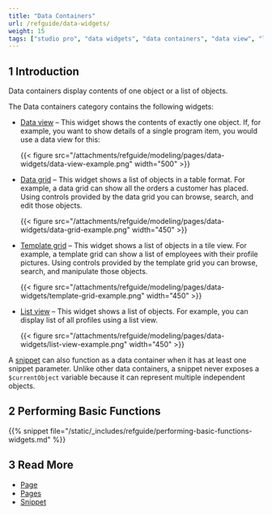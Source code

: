 ```yaml
---
title: "Data Containers"
url: /refguide/data-widgets/
weight: 15
tags: ["studio pro", "data widgets", "data containers", "data view", "list view", "data grid", "snippet"]
---
```


## 1 Introduction

Data containers display contents of one object or a list of objects. 

The Data containers category contains the following widgets:

* [Data view](/refguide/data-view/) – This widget shows the contents of exactly one object. If, for example, you want to show details of a single program item, you would use a data view for this:

    {{< figure src="/attachments/refguide/modeling/pages/data-widgets/data-view-example.png"   width="500"  >}}

* [Data grid](/refguide/data-grid/) – This widget shows a list of objects in a table format. For example, a data grid can show all the orders a customer has placed. Using controls provided by the data grid you can browse, search, and edit those objects.

    {{< figure src="/attachments/refguide/modeling/pages/data-widgets/data-grid-example.png"   width="450"  >}}

* [Template grid](/refguide/template-grid/) – This widget shows a list of objects in a tile view. For example, a template grid can show a list of employees with their profile pictures. Using controls provided by the template grid you can browse, search, and manipulate those objects.

    {{< figure src="/attachments/refguide/modeling/pages/data-widgets/template-grid-example.png"   width="450"  >}}

* [List view](/refguide/list-view/) – This widget shows a list of objects. For example, you can display list of all profiles using a list view. 

    {{< figure src="/attachments/refguide/modeling/pages/data-widgets/list-view-example.png"   width="450"  >}}

A [snippet](/refguide/snippet/) can also function as a data container when it has at least one snippet parameter. Unlike other data containers, a snippet never exposes a `$currentObject` variable because it can represent multiple independent objects.

## 2 Performing Basic Functions

{{% snippet file="/static/_includes/refguide/performing-basic-functions-widgets.md" %}}

## 3 Read More

* [Page](/refguide/page/)
* [Pages](/refguide/pages/)
* [Snippet](/refguide/snippet/)
